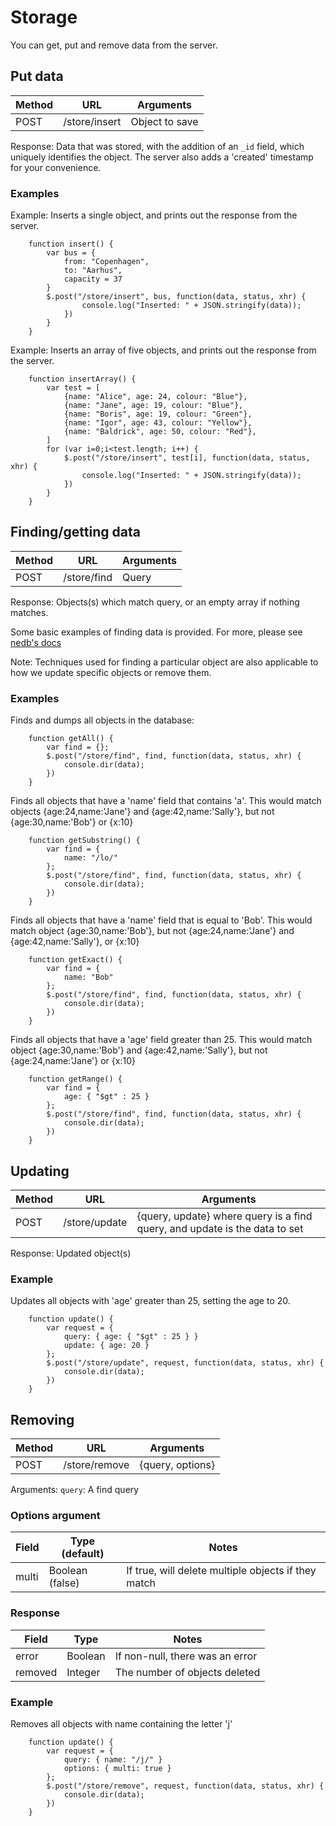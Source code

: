 
# <a name="storage"></a> Storage

You can get, put and remove data from the server.

## <a name="storage-inserting"></a> Put data

| Method    | URL           | Arguments      |
| --------- | ------------- | ---------------|
| POST      | /store/insert | Object to save |

Response: Data that was stored, with the addition of an `_id` field, which uniquely identifies the object. The server also adds a 'created' timestamp for your convenience.

### Examples

Example: Inserts a single object, and prints out the response from the server.
````
    function insert() {
        var bus = {
            from: "Copenhagen",
            to: "Aarhus",
            capacity = 37
        }
    	$.post("/store/insert", bus, function(data, status, xhr) {
				console.log("Inserted: " + JSON.stringify(data));
			})
		}
	}
````

Example: Inserts an array of five objects, and prints out the response from the server.
````
    function insertArray() {
		var test = [
			{name: "Alice", age: 24, colour: "Blue"},
			{name: "Jane", age: 19, colour: "Blue"},
			{name: "Boris", age: 19, colour: "Green"},
			{name: "Igor", age: 43, colour: "Yellow"},
			{name: "Baldrick", age: 50, colour: "Red"},
		]
		for (var i=0;i<test.length; i++) {
			$.post("/store/insert", test[i], function(data, status, xhr) {
				console.log("Inserted: " + JSON.stringify(data));
			})
		}
	}
````

## <a name="storage-get"></a> Finding/getting data
| Method    | URL           | Arguments      |
| --------- |-------------  | ---------------|
| POST      | /store/find   | Query |

Response: Objects(s) which match query, or an empty array if nothing matches.

Some basic examples of finding data is provided. For more, please see [nedb's docs](https://github.com/louischatriot/nedb#finding-documents)

Note: Techniques used for finding a particular object are also applicable to how we update specific objects or remove them.

### Examples
Finds and dumps all objects in the database:
    
````
    function getAll() {
        var find = {};
		$.post("/store/find", find, function(data, status, xhr) {
			console.dir(data);
		})
	}
````

Finds all objects that have a 'name' field that contains 'a'. This would match objects {age:24,name:'Jane'} and {age:42,name:'Sally'}, but not {age:30,name:'Bob'} or {x:10}
    
````
    function getSubstring() {
        var find = {
            name: "/lo/"
        };
    	$.post("/store/find", find, function(data, status, xhr) {
			console.dir(data);
		})
	}
````

Finds all objects that have a 'name' field that is equal to 'Bob'. This would match object {age:30,name:'Bob'}, but not {age:24,name:'Jane'} and {age:42,name:'Sally'}, or {x:10}
````
    function getExact() {
        var find = {
            name: "Bob"
        };
        $.post("/store/find", find, function(data, status, xhr) {
			console.dir(data);
		})
	}
````

Finds all objects that have a 'age' field greater than 25. This would match object {age:30,name:'Bob'} and {age:42,name:'Sally'}, but not {age:24,name:'Jane'} or {x:10}
````
    function getRange() {
        var find = {
            age: { "$gt" : 25 }
        };
        $.post("/store/find", find, function(data, status, xhr) {
    		console.dir(data);
		})
	}
````
## <a name="storage-put"></a> Updating
| Method    | URL           | Arguments      |
| --------- |-------------  | ---------------|
| POST      | /store/update   | {query, update} where query is a find query, and update is the data to set |

Response: Updated object(s)

### Example
Updates all objects with 'age' greater than 25, setting the age to 20.

````
    function update() {
        var request = {
            query: { age: { "$gt" : 25 } }
            update: { age: 20 }
        };
        $.post("/store/update", request, function(data, status, xhr) {
        	console.dir(data);
		})
	}
````

## <a name="storage-del"></a> Removing
| Method    | URL           | Arguments       |
| --------- |-------------  | --------------- |
| POST      | /store/remove   | {query, options} |

Arguments: `query`: A find query

### Options argument

| Field | Type (default) | Notes |
| ----- | -------------- | ----- |
| multi | Boolean (false) | If true, will delete multiple objects if they match |


### Response

| Field   | Type     | Notes |
| ------- | -------- | ----- |
| error   | Boolean  | If non-null, there was an error |
| removed | Integer  | The number of objects deleted |

### Example
Removes all objects with name containing the letter 'j'

````
    function update() {
        var request = {
            query: { name: "/j/" }
            options: { multi: true }
        };
        $.post("/store/remove", request, function(data, status, xhr) {
            console.dir(data);
		})
	}
````